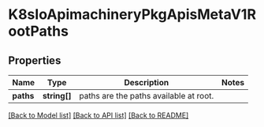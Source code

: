 # K8sIoApimachineryPkgApisMetaV1RootPaths

## Properties
Name | Type | Description | Notes
------------ | ------------- | ------------- | -------------
**paths** | **string[]** | paths are the paths available at root. | 

[[Back to Model list]](../README.md#documentation-for-models) [[Back to API list]](../README.md#documentation-for-api-endpoints) [[Back to README]](../README.md)



